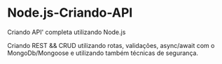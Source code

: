 # Node.js-Criando-API
Criando API' completa utilizando Node.js

Criando REST && CRUD utilizando rotas, validações, async/await com o MongoDb/Mongoose e utilizando também técnicas de segurança.
